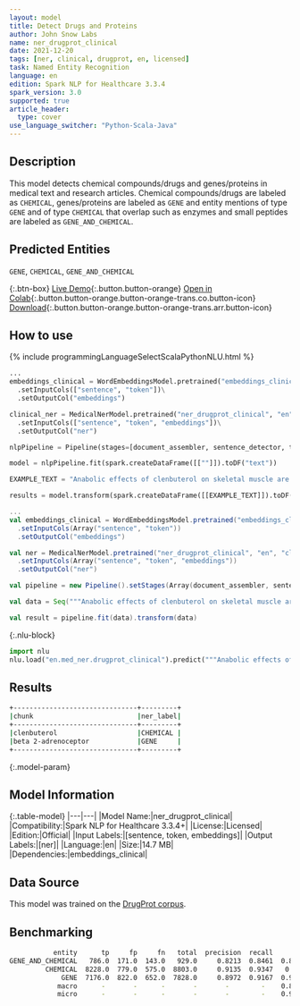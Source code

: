 ```yaml
---
layout: model
title: Detect Drugs and Proteins
author: John Snow Labs
name: ner_drugprot_clinical
date: 2021-12-20
tags: [ner, clinical, drugprot, en, licensed]
task: Named Entity Recognition
language: en
edition: Spark NLP for Healthcare 3.3.4
spark_version: 3.0
supported: true
article_header:
  type: cover
use_language_switcher: "Python-Scala-Java"
---
```



## Description


This model detects chemical compounds/drugs and genes/proteins in medical text and research articles. Chemical compounds/drugs are labeled as `CHEMICAL`, genes/proteins are labeled as `GENE` and entity mentions of type `GENE` and of type `CHEMICAL` that overlap such as enzymes and small peptides are labeled as `GENE_AND_CHEMICAL`.


## Predicted Entities


`GENE`, `CHEMICAL`, `GENE_AND_CHEMICAL`


{:.btn-box}
[Live Demo](https://demo.johnsnowlabs.com/healthcare/NER_DRUG_PROT/){:.button.button-orange}
[Open in Colab](https://github.com/JohnSnowLabs/spark-nlp-workshop/blob/master/tutorials/Certification_Trainings/Healthcare/1.Clinical_Named_Entity_Recognition_Model.ipynb){:.button.button-orange.button-orange-trans.co.button-icon}
[Download](https://s3.amazonaws.com/auxdata.johnsnowlabs.com/clinical/models/ner_drugprot_clinical_en_3.3.3_3.0_1639989110299.zip){:.button.button-orange.button-orange-trans.arr.button-icon}


## How to use






<div class="tabs-box" markdown="1">
{% include programmingLanguageSelectScalaPythonNLU.html %}

```python
...
embeddings_clinical = WordEmbeddingsModel.pretrained("embeddings_clinical", "en", "clinical/models")\
  .setInputCols(["sentence", "token"])\
  .setOutputCol("embeddings")

clinical_ner = MedicalNerModel.pretrained("ner_drugprot_clinical", "en", "clinical/models")\
  .setInputCols(["sentence", "token", "embeddings"])\
  .setOutputCol("ner")

nlpPipeline = Pipeline(stages=[document_assembler, sentence_detector, tokenizer, embeddings_clinical, clinical_ner, ner_converter])

model = nlpPipeline.fit(spark.createDataFrame([[""]]).toDF("text"))

EXAMPLE_TEXT = "Anabolic effects of clenbuterol on skeletal muscle are mediated by beta 2-adrenoceptor activation."

results = model.transform(spark.createDataFrame([[EXAMPLE_TEXT]]).toDF("text"))
```
```scala
...
val embeddings_clinical = WordEmbeddingsModel.pretrained("embeddings_clinical", "en", "clinical/models")
  .setInputCols(Array("sentence", "token"))
  .setOutputCol("embeddings")

val ner = MedicalNerModel.pretrained("ner_drugprot_clinical", "en", "clinical/models")
  .setInputCols(Array("sentence", "token", "embeddings"))
  .setOutputCol("ner")

val pipeline = new Pipeline().setStages(Array(document_assembler, sentence_detector, tokenizer, embeddings_clinical, ner, ner_converter))

val data = Seq("""Anabolic effects of clenbuterol on skeletal muscle are mediated by beta 2-adrenoceptor activation.""").toDS.toDF("text")

val result = pipeline.fit(data).transform(data)
```


{:.nlu-block}
```python
import nlu
nlu.load("en.med_ner.drugprot_clinical").predict("""Anabolic effects of clenbuterol on skeletal muscle are mediated by beta 2-adrenoceptor activation.""")
```

</div>


## Results


```bash
+-------------------------------+---------+
|chunk                          |ner_label|
+-------------------------------+---------+
|clenbuterol                    |CHEMICAL |
|beta 2-adrenoceptor            |GENE     |
+-------------------------------+---------+
```


{:.model-param}
## Model Information


{:.table-model}
|---|---|
|Model Name:|ner_drugprot_clinical|
|Compatibility:|Spark NLP for Healthcare 3.3.4+|
|License:|Licensed|
|Edition:|Official|
|Input Labels:|[sentence, token, embeddings]|
|Output Labels:|[ner]|
|Language:|en|
|Size:|14.7 MB|
|Dependencies:|embeddings_clinical|


## Data Source


This model was trained on the [DrugProt corpus](https://zenodo.org/record/5119892).


## Benchmarking


```bash
           entity      tp     fp     fn   total  precision  recall      f1
GENE_AND_CHEMICAL   786.0  171.0  143.0   929.0     0.8213  0.8461  0.8335
         CHEMICAL  8228.0  779.0  575.0  8803.0     0.9135  0.9347   0.924
             GENE  7176.0  822.0  652.0  7828.0     0.8972  0.9167  0.9069
            macro      -       -      -       -       -        -    0.88811683
            micro      -       -      -       -       -        -    0.91156048
```
<!--stackedit_data:
eyJoaXN0b3J5IjpbLTg5NTA2OTkyNV19
-->